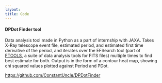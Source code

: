 ```yaml
---
layout:
title: Code
---
```


#### DPDot Finder tool

Data analysis tool made in Python as a part of internship with JAXA. Takes X-Ray telescope event file, estimated period, and estimated first time derivative of the period, and iterates over the EFSearch tool (part of [FTOOLS](https://heasarc.gsfc.nasa.gov/ftools/), a suite of data analysis tools for FITS files) multiple times to find best estimate for both. Output is in the form of a contour heat map, showing chi squared values plotted against Period and PDot.

<https://github.com/ConstantUncle/DPDotFinder>
